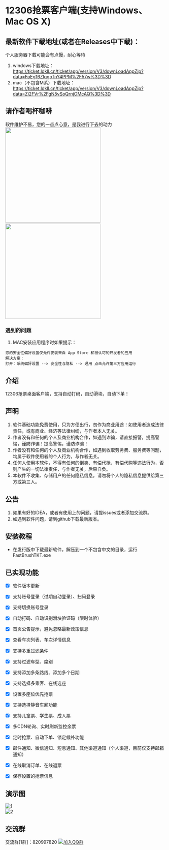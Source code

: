 # 12306抢票客户端(支持Windows、Mac OS X)

## 最新软件下载地址(或者在Releases中下载)：
个人服务器下载可能会有点慢，耐心等待   
1. windows下载地址：https://ticket.ldkll.cn/ticket/app/version/V3/downLoadAppZip?data=FoEg16ZIqgoTnY4PPM%2F57w%3D%3D
2. mac（不包含M系）下载地址：https://ticket.ldkll.cn/ticket/app/version/V3/downLoadAppZip?data=Zi2FVr%2FgN5vSoQrnjOMcAQ%3D%3D 
 

## 请作者喝杯咖啡
软件维护不易，您的一点点心意，是我进行下去的动力  
<img src="https://github.com/ldk-2512/ticket-client/assets/73157953/8ee86679-b96f-491f-a7ae-0f9b8155da78" width="300px">&emsp;&emsp;&emsp;&emsp;&emsp;&emsp;&emsp;&emsp;&emsp;
<img src="https://github.com/ldk-2512/ticket-client/assets/73157953/a3dae756-0ddb-4d5d-86c3-e9364af33405" width="300px">
 
### 遇到的问题
1. MAC安装应用程序时如果提示：
```
您的安全性偏好设置仅允许安装来自 App Store 和被认可的开发者的应用
解决方案：
打开：系统偏好设置 --> 安全性与隐私 --> 通用 点击允许第三方应用运行
```


## 介绍
12306抢票桌面客户端，支持自动打码，自动滑块，自动下单！

## 声明
1. 软件基础功能免费使用，只为方便出行，勿作为商业用途！如使用者造成法律责任，或有商业、经济等法律纠纷，与作者本人无关。
2. 作者没有和任何的个人及商业机构合作，如遇到诈骗，请直接报警，提高警惕，谨防诈骗！提高警惕，谨防诈骗！
3. 作者没有和任何的个人及商业机构合作，如遇到收取劳务费、服务费等问题，均属于软件使用者的个人行为，与作者无关。
4. 任何人使用本软件，不得有任何的倒卖、有偿代抢、有偿代购等违法行为，否则产生的一切法律责任，与作者无关，后果自负。
5. 本软件不收集、存储用户的任何隐私信息，请勿将个人的隐私信息提供给第三方或第三人。

## 公告
1. 如果有好的IDEA，或者有使用上的问题，请提issues或者添加交流群。
2. 如遇到软件问题，请到github下载最新版本。

## 安装教程
- 在发行版中下载最新软件，解压到一个不包含中文的目录，运行FastBrushTKT.exe

## 已实现功能
- [x] 软件版本更新
- [x] 支持账号登录（过期自动登录）、扫码登录
- [x] 支持切换账号登录
- [x] 自动打码、自动识别滑块验证码（限时体验）
- [x] 首页公告提示，避免忽略最新政策信息
- [x] 查看车次列表、车次详情信息
- [x] 支持多重过滤条件
- [x] 支持过滤车型、席别
- [x] 支持添加多条路线、添加多个日期
- [x] 支持选择多乘客、在线选座
- [x] 设置多座位优先抢票
- [x] 支持选择静音车厢功能
- [x] 支持儿童票、学生票、成人票
- [x] 多CDN轮询、实时刷新监控余票
- [x] 定时抢票、自动下单、锁定候补功能
- [x] 邮件通知、微信通知、短息通知、其他渠道通知（个人渠道，目前仅支持邮箱通知）
- [x] 在线取消订单、在线退票
- [x] 保存设置的抢票信息




## 演示图
![1](https://user-images.githubusercontent.com/73157953/197713472-1912c125-f39c-4f26-93b8-23584edb4d32.png)  
![2](https://user-images.githubusercontent.com/73157953/197926344-47f21c2d-dbca-4d2f-a034-1185dd9386fb.jpg)



## 交流群
[//]: # ([![加入QQ群]&#40;https://img.shields.io/badge/已满-820997820-blue.svg&#41;]&#40;https://qm.qq.com/cgi-bin/qm/qr?k=uJhvux3LzxImRShPvr2NvQvJCVBNB2qy&jump_from=webapi&authKey=mb5NNaSN15d5UT+fRGu708OdpeWOmjS8YonE4sTnlevrv3S+acgQgWtORYCB/Fr+&#41;)
交流群[1群]：820997820 [![加入QQ群](https://pub.idqqimg.com/wpa/images/group.png)](https://qm.qq.com/cgi-bin/qm/qr?k=uJhvux3LzxImRShPvr2NvQvJCVBNB2qy&jump_from=webapi&authKey=mb5NNaSN15d5UT+fRGu708OdpeWOmjS8YonE4sTnlevrv3S+acgQgWtORYCB/Fr+)  

